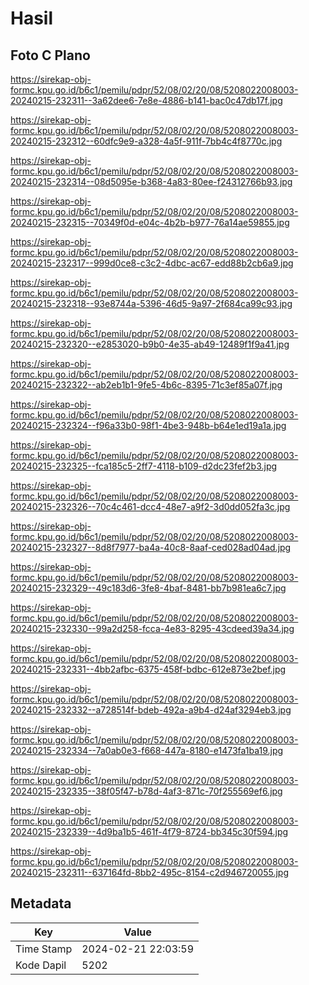 # Hasil

## Foto C Plano

https://sirekap-obj-formc.kpu.go.id/b6c1/pemilu/pdpr/52/08/02/20/08/5208022008003-20240215-232311--3a62dee6-7e8e-4886-b141-bac0c47db17f.jpg

https://sirekap-obj-formc.kpu.go.id/b6c1/pemilu/pdpr/52/08/02/20/08/5208022008003-20240215-232312--60dfc9e9-a328-4a5f-911f-7bb4c4f8770c.jpg

https://sirekap-obj-formc.kpu.go.id/b6c1/pemilu/pdpr/52/08/02/20/08/5208022008003-20240215-232314--08d5095e-b368-4a83-80ee-f24312766b93.jpg

https://sirekap-obj-formc.kpu.go.id/b6c1/pemilu/pdpr/52/08/02/20/08/5208022008003-20240215-232315--70349f0d-e04c-4b2b-b977-76a14ae59855.jpg

https://sirekap-obj-formc.kpu.go.id/b6c1/pemilu/pdpr/52/08/02/20/08/5208022008003-20240215-232317--999d0ce8-c3c2-4dbc-ac67-edd88b2cb6a9.jpg

https://sirekap-obj-formc.kpu.go.id/b6c1/pemilu/pdpr/52/08/02/20/08/5208022008003-20240215-232318--93e8744a-5396-46d5-9a97-2f684ca99c93.jpg

https://sirekap-obj-formc.kpu.go.id/b6c1/pemilu/pdpr/52/08/02/20/08/5208022008003-20240215-232320--e2853020-b9b0-4e35-ab49-12489f1f9a41.jpg

https://sirekap-obj-formc.kpu.go.id/b6c1/pemilu/pdpr/52/08/02/20/08/5208022008003-20240215-232322--ab2eb1b1-9fe5-4b6c-8395-71c3ef85a07f.jpg

https://sirekap-obj-formc.kpu.go.id/b6c1/pemilu/pdpr/52/08/02/20/08/5208022008003-20240215-232324--f96a33b0-98f1-4be3-948b-b64e1ed19a1a.jpg

https://sirekap-obj-formc.kpu.go.id/b6c1/pemilu/pdpr/52/08/02/20/08/5208022008003-20240215-232325--fca185c5-2ff7-4118-b109-d2dc23fef2b3.jpg

https://sirekap-obj-formc.kpu.go.id/b6c1/pemilu/pdpr/52/08/02/20/08/5208022008003-20240215-232326--70c4c461-dcc4-48e7-a9f2-3d0dd052fa3c.jpg

https://sirekap-obj-formc.kpu.go.id/b6c1/pemilu/pdpr/52/08/02/20/08/5208022008003-20240215-232327--8d8f7977-ba4a-40c8-8aaf-ced028ad04ad.jpg

https://sirekap-obj-formc.kpu.go.id/b6c1/pemilu/pdpr/52/08/02/20/08/5208022008003-20240215-232329--49c183d6-3fe8-4baf-8481-bb7b981ea6c7.jpg

https://sirekap-obj-formc.kpu.go.id/b6c1/pemilu/pdpr/52/08/02/20/08/5208022008003-20240215-232330--99a2d258-fcca-4e83-8295-43cdeed39a34.jpg

https://sirekap-obj-formc.kpu.go.id/b6c1/pemilu/pdpr/52/08/02/20/08/5208022008003-20240215-232331--4bb2afbc-6375-458f-bdbc-612e873e2bef.jpg

https://sirekap-obj-formc.kpu.go.id/b6c1/pemilu/pdpr/52/08/02/20/08/5208022008003-20240215-232332--a728514f-bdeb-492a-a9b4-d24af3294eb3.jpg

https://sirekap-obj-formc.kpu.go.id/b6c1/pemilu/pdpr/52/08/02/20/08/5208022008003-20240215-232334--7a0ab0e3-f668-447a-8180-e1473fa1ba19.jpg

https://sirekap-obj-formc.kpu.go.id/b6c1/pemilu/pdpr/52/08/02/20/08/5208022008003-20240215-232335--38f05f47-b78d-4af3-871c-70f255569ef6.jpg

https://sirekap-obj-formc.kpu.go.id/b6c1/pemilu/pdpr/52/08/02/20/08/5208022008003-20240215-232339--4d9ba1b5-461f-4f79-8724-bb345c30f594.jpg

https://sirekap-obj-formc.kpu.go.id/b6c1/pemilu/pdpr/52/08/02/20/08/5208022008003-20240215-232311--637164fd-8bb2-495c-8154-c2d946720055.jpg


## Metadata

| Key        | Value               |
| ---------- | ------------------- |
| Time Stamp | 2024-02-21 22:03:59 |
| Kode Dapil | 5202                |



